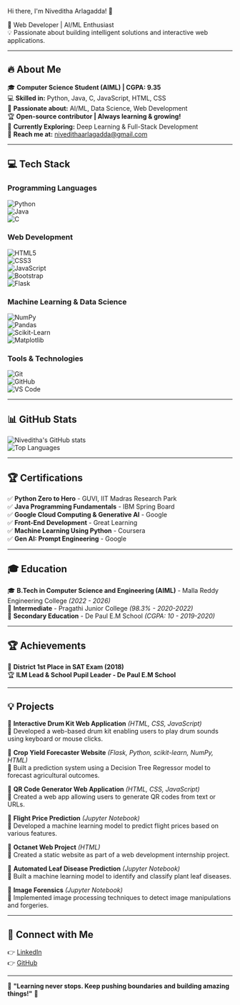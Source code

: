 Hi there, I'm Niveditha Arlagadda! 👋

🚀 Web Developer | AI/ML Enthusiast  
💡 Passionate about building intelligent solutions and interactive web applications.

---

## 🔥 About Me  
🎓 **Computer Science Student (AIML) | CGPA: 9.35**  
💻 **Skilled in:** Python, Java, C, JavaScript, HTML, CSS  
🤖 **Passionate about:** AI/ML, Data Science, Web Development  
🏆 **Open-source contributor | Always learning & growing!**  
🌱 **Currently Exploring:** Deep Learning & Full-Stack Development  
📧 **Reach me at:** nivedithaarlagadda@gmail.com  

---

## 💻 Tech Stack  
### **Programming Languages**  
![Python](https://img.shields.io/badge/Python-3776AB?style=for-the-badge&logo=python&logoColor=white)  
![Java](https://img.shields.io/badge/Java-007396?style=for-the-badge&logo=java&logoColor=white)  
![C](https://img.shields.io/badge/C-A8B9CC?style=for-the-badge&logo=c&logoColor=black)  

### **Web Development**  
![HTML5](https://img.shields.io/badge/HTML5-E34F26?style=for-the-badge&logo=html5&logoColor=white)  
![CSS3](https://img.shields.io/badge/CSS3-1572B6?style=for-the-badge&logo=css3&logoColor=white)  
![JavaScript](https://img.shields.io/badge/JavaScript-F7DF1E?style=for-the-badge&logo=javascript&logoColor=black)  
![Bootstrap](https://img.shields.io/badge/Bootstrap-563D7C?style=for-the-badge&logo=bootstrap&logoColor=white)  
![Flask](https://img.shields.io/badge/Flask-000000?style=for-the-badge&logo=flask&logoColor=white)  

### **Machine Learning & Data Science**  
![NumPy](https://img.shields.io/badge/NumPy-013243?style=for-the-badge&logo=numpy&logoColor=white)  
![Pandas](https://img.shields.io/badge/Pandas-150458?style=for-the-badge&logo=pandas&logoColor=white)  
![Scikit-Learn](https://img.shields.io/badge/Scikit--Learn-F7931E?style=for-the-badge&logo=scikit-learn&logoColor=white)  
![Matplotlib](https://img.shields.io/badge/Matplotlib-11557C?style=for-the-badge&logo=matplotlib&logoColor=white)  

### **Tools & Technologies**  
![Git](https://img.shields.io/badge/Git-F05032?style=for-the-badge&logo=git&logoColor=white)  
![GitHub](https://img.shields.io/badge/GitHub-181717?style=for-the-badge&logo=github&logoColor=white)  
![VS Code](https://img.shields.io/badge/VS_Code-007ACC?style=for-the-badge&logo=visual-studio-code&logoColor=white)  

---

## 📊 GitHub Stats  
![Niveditha's GitHub stats](https://github-readme-stats.vercel.app/api?username=niveditha277&show_icons=true&theme=radical)  
![Top Languages](https://github-readme-stats.vercel.app/api/top-langs/?username=niveditha277&layout=compact&theme=radical)  

---

## 🏆 Certifications  
✅ **Python Zero to Hero** - GUVI, IIT Madras Research Park  
✅ **Java Programming Fundamentals** - IBM Spring Board  
✅ **Google Cloud Computing & Generative AI** - Google  
✅ **Front-End Development** - Great Learning  
✅ **Machine Learning Using Python** - Coursera  
✅ **Gen AI: Prompt Engineering** - Google  

---

## 🎓 Education  
🎓 **B.Tech in Computer Science and Engineering (AIML)** - Malla Reddy Engineering College *(2022 - 2026)*  
🎢 **Intermediate** - Pragathi Junior College *(98.3% - 2020-2022)*  
🏅 **Secondary Education** - De Paul E.M School *(CGPA: 10 - 2019-2020)*  

---

## 🏆 Achievements  
🏅 **District 1st Place in SAT Exam (2018)**  
🏆 **ILM Lead & School Pupil Leader - De Paul E.M School**  

---

## 💡 Projects  
🚀 **Interactive Drum Kit Web Application** *(HTML, CSS, JavaScript)*  
🔹 Developed a web-based drum kit enabling users to play drum sounds using keyboard or mouse clicks.  

🚀 **Crop Yield Forecaster Website** *(Flask, Python, scikit-learn, NumPy, HTML)*  
🔹 Built a prediction system using a Decision Tree Regressor model to forecast agricultural outcomes.  

🚀 **QR Code Generator Web Application** *(HTML, CSS, JavaScript)*  
🔹 Created a web app allowing users to generate QR codes from text or URLs.  

🚀 **Flight Price Prediction** *(Jupyter Notebook)*  
🔹 Developed a machine learning model to predict flight prices based on various features.  

🚀 **Octanet Web Project** *(HTML)*  
🔹 Created a static website as part of a web development internship project.  

🚀 **Automated Leaf Disease Prediction** *(Jupyter Notebook)*  
🔹 Built a machine learning model to identify and classify plant leaf diseases.  

🚀 **Image Forensics** *(Jupyter Notebook)*  
🔹 Implemented image processing techniques to detect image manipulations and forgeries.  

---

## 🤝 Connect with Me  
👉 [LinkedIn](https://www.linkedin.com/in/niveditha-arlagadda-273029278/)  
👉 [GitHub](https://github.com/niveditha277)  

---

🌟 **"Learning never stops. Keep pushing boundaries and building amazing things!"** 🌟

